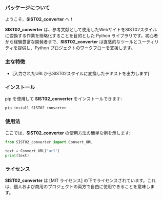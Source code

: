 ### パッケージについて

ようこそ、**SIST02_converter** へ！

**SIST02_converter** は、参考文献として使用したWebサイトをSIST02スタイルに変換する作業を簡略化することを目的とした Python ライブラリです。初心者から経験豊富な開発者まで、**SIST02_converter** は直感的なツールとユーティリティを提供し、Python プロジェクトのワークフローを支援します。

### 主な特徴

- [入力されたURLからSIST02スタイルに変換したテキストを出力します]

### インストール

pip を使用して **SIST02_converter** をインストールできます:

```bash
pip install SIST02_converter
```

### 使用法

ここでは、**SIST02_converter** の使用方法の簡単な例を示します:

```python
from SIST02_converter import Convert_URL

text = Convert_URL('url')
print(text)
```

### ライセンス

**SIST02_converter** は [MIT ライセンス] の下でライセンスされています。これは、個人および商用のプロジェクトの両方で自由に使用できることを意味します。
